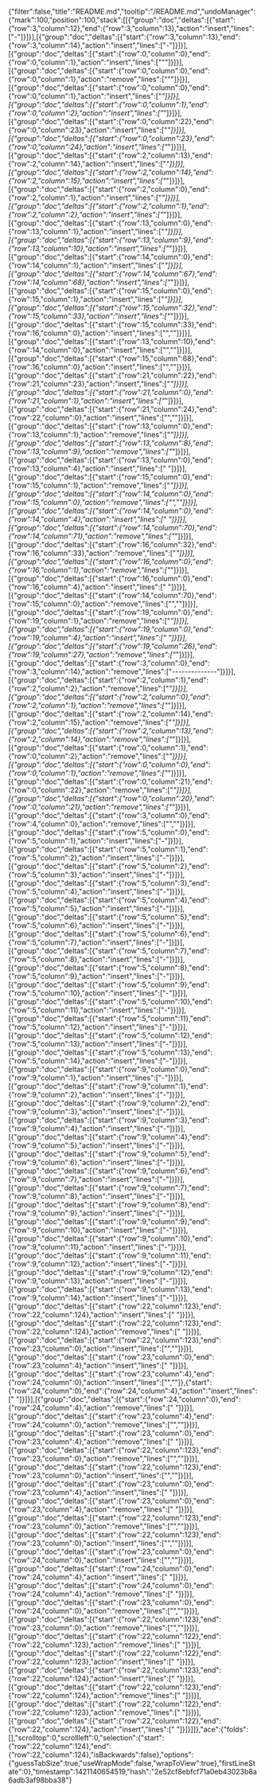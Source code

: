 {"filter":false,"title":"README.md","tooltip":"/README.md","undoManager":{"mark":100,"position":100,"stack":[[{"group":"doc","deltas":[{"start":{"row":3,"column":12},"end":{"row":3,"column":13},"action":"insert","lines":["-"]}]}],[{"group":"doc","deltas":[{"start":{"row":3,"column":13},"end":{"row":3,"column":14},"action":"insert","lines":["-"]}]}],[{"group":"doc","deltas":[{"start":{"row":0,"column":0},"end":{"row":0,"column":1},"action":"insert","lines":["\""]}]}],[{"group":"doc","deltas":[{"start":{"row":0,"column":0},"end":{"row":0,"column":1},"action":"remove","lines":["\""]}]}],[{"group":"doc","deltas":[{"start":{"row":0,"column":0},"end":{"row":0,"column":1},"action":"insert","lines":["*"]}]}],[{"group":"doc","deltas":[{"start":{"row":0,"column":1},"end":{"row":0,"column":2},"action":"insert","lines":["*"]}]}],[{"group":"doc","deltas":[{"start":{"row":0,"column":22},"end":{"row":0,"column":23},"action":"insert","lines":["*"]}]}],[{"group":"doc","deltas":[{"start":{"row":0,"column":23},"end":{"row":0,"column":24},"action":"insert","lines":["*"]}]}],[{"group":"doc","deltas":[{"start":{"row":2,"column":13},"end":{"row":2,"column":14},"action":"insert","lines":["*"]}]}],[{"group":"doc","deltas":[{"start":{"row":2,"column":14},"end":{"row":2,"column":15},"action":"insert","lines":["*"]}]}],[{"group":"doc","deltas":[{"start":{"row":2,"column":0},"end":{"row":2,"column":1},"action":"insert","lines":["*"]}]}],[{"group":"doc","deltas":[{"start":{"row":2,"column":1},"end":{"row":2,"column":2},"action":"insert","lines":["*"]}]}],[{"group":"doc","deltas":[{"start":{"row":13,"column":0},"end":{"row":13,"column":1},"action":"insert","lines":["*"]}]}],[{"group":"doc","deltas":[{"start":{"row":13,"column":9},"end":{"row":13,"column":10},"action":"insert","lines":["*"]}]}],[{"group":"doc","deltas":[{"start":{"row":14,"column":0},"end":{"row":14,"column":1},"action":"insert","lines":["*"]}]}],[{"group":"doc","deltas":[{"start":{"row":14,"column":67},"end":{"row":14,"column":68},"action":"insert","lines":["*"]}]}],[{"group":"doc","deltas":[{"start":{"row":15,"column":0},"end":{"row":15,"column":1},"action":"insert","lines":["*"]}]}],[{"group":"doc","deltas":[{"start":{"row":15,"column":32},"end":{"row":15,"column":33},"action":"insert","lines":["*"]}]}],[{"group":"doc","deltas":[{"start":{"row":15,"column":33},"end":{"row":16,"column":0},"action":"insert","lines":["",""]}]}],[{"group":"doc","deltas":[{"start":{"row":13,"column":10},"end":{"row":14,"column":0},"action":"insert","lines":["",""]}]}],[{"group":"doc","deltas":[{"start":{"row":15,"column":68},"end":{"row":16,"column":0},"action":"insert","lines":["",""]}]}],[{"group":"doc","deltas":[{"start":{"row":21,"column":22},"end":{"row":21,"column":23},"action":"insert","lines":["*"]}]}],[{"group":"doc","deltas":[{"start":{"row":21,"column":0},"end":{"row":21,"column":1},"action":"insert","lines":["*"]}]}],[{"group":"doc","deltas":[{"start":{"row":21,"column":24},"end":{"row":22,"column":0},"action":"insert","lines":["",""]}]}],[{"group":"doc","deltas":[{"start":{"row":13,"column":0},"end":{"row":13,"column":1},"action":"remove","lines":["*"]}]}],[{"group":"doc","deltas":[{"start":{"row":13,"column":8},"end":{"row":13,"column":9},"action":"remove","lines":["*"]}]}],[{"group":"doc","deltas":[{"start":{"row":13,"column":0},"end":{"row":13,"column":4},"action":"insert","lines":["    "]}]}],[{"group":"doc","deltas":[{"start":{"row":15,"column":0},"end":{"row":15,"column":1},"action":"remove","lines":["*"]}]}],[{"group":"doc","deltas":[{"start":{"row":14,"column":0},"end":{"row":15,"column":0},"action":"remove","lines":["",""]}]}],[{"group":"doc","deltas":[{"start":{"row":14,"column":0},"end":{"row":14,"column":4},"action":"insert","lines":["    "]}]}],[{"group":"doc","deltas":[{"start":{"row":14,"column":70},"end":{"row":14,"column":71},"action":"remove","lines":["*"]}]}],[{"group":"doc","deltas":[{"start":{"row":16,"column":32},"end":{"row":16,"column":33},"action":"remove","lines":["*"]}]}],[{"group":"doc","deltas":[{"start":{"row":16,"column":0},"end":{"row":16,"column":1},"action":"remove","lines":["*"]}]}],[{"group":"doc","deltas":[{"start":{"row":16,"column":0},"end":{"row":16,"column":4},"action":"insert","lines":["    "]}]}],[{"group":"doc","deltas":[{"start":{"row":14,"column":70},"end":{"row":15,"column":0},"action":"remove","lines":["",""]}]}],[{"group":"doc","deltas":[{"start":{"row":19,"column":0},"end":{"row":19,"column":1},"action":"remove","lines":["*"]}]}],[{"group":"doc","deltas":[{"start":{"row":19,"column":0},"end":{"row":19,"column":4},"action":"insert","lines":["    "]}]}],[{"group":"doc","deltas":[{"start":{"row":19,"column":26},"end":{"row":19,"column":27},"action":"remove","lines":["*"]}]}],[{"group":"doc","deltas":[{"start":{"row":3,"column":0},"end":{"row":3,"column":14},"action":"remove","lines":["--------------"]}]}],[{"group":"doc","deltas":[{"start":{"row":2,"column":1},"end":{"row":2,"column":2},"action":"remove","lines":["*"]}]}],[{"group":"doc","deltas":[{"start":{"row":2,"column":0},"end":{"row":2,"column":1},"action":"remove","lines":["*"]}]}],[{"group":"doc","deltas":[{"start":{"row":2,"column":14},"end":{"row":2,"column":15},"action":"remove","lines":["*"]}]}],[{"group":"doc","deltas":[{"start":{"row":2,"column":13},"end":{"row":2,"column":14},"action":"remove","lines":["*"]}]}],[{"group":"doc","deltas":[{"start":{"row":0,"column":1},"end":{"row":0,"column":2},"action":"remove","lines":["*"]}]}],[{"group":"doc","deltas":[{"start":{"row":0,"column":0},"end":{"row":0,"column":1},"action":"remove","lines":["*"]}]}],[{"group":"doc","deltas":[{"start":{"row":0,"column":21},"end":{"row":0,"column":22},"action":"remove","lines":["*"]}]}],[{"group":"doc","deltas":[{"start":{"row":0,"column":20},"end":{"row":0,"column":21},"action":"remove","lines":["*"]}]}],[{"group":"doc","deltas":[{"start":{"row":3,"column":0},"end":{"row":4,"column":0},"action":"remove","lines":["",""]}]}],[{"group":"doc","deltas":[{"start":{"row":5,"column":0},"end":{"row":5,"column":1},"action":"insert","lines":["-"]}]}],[{"group":"doc","deltas":[{"start":{"row":5,"column":1},"end":{"row":5,"column":2},"action":"insert","lines":["-"]}]}],[{"group":"doc","deltas":[{"start":{"row":5,"column":2},"end":{"row":5,"column":3},"action":"insert","lines":["-"]}]}],[{"group":"doc","deltas":[{"start":{"row":5,"column":3},"end":{"row":5,"column":4},"action":"insert","lines":["-"]}]}],[{"group":"doc","deltas":[{"start":{"row":5,"column":4},"end":{"row":5,"column":5},"action":"insert","lines":["-"]}]}],[{"group":"doc","deltas":[{"start":{"row":5,"column":5},"end":{"row":5,"column":6},"action":"insert","lines":["-"]}]}],[{"group":"doc","deltas":[{"start":{"row":5,"column":6},"end":{"row":5,"column":7},"action":"insert","lines":["-"]}]}],[{"group":"doc","deltas":[{"start":{"row":5,"column":7},"end":{"row":5,"column":8},"action":"insert","lines":["-"]}]}],[{"group":"doc","deltas":[{"start":{"row":5,"column":8},"end":{"row":5,"column":9},"action":"insert","lines":["-"]}]}],[{"group":"doc","deltas":[{"start":{"row":5,"column":9},"end":{"row":5,"column":10},"action":"insert","lines":["-"]}]}],[{"group":"doc","deltas":[{"start":{"row":5,"column":10},"end":{"row":5,"column":11},"action":"insert","lines":["-"]}]}],[{"group":"doc","deltas":[{"start":{"row":5,"column":11},"end":{"row":5,"column":12},"action":"insert","lines":["-"]}]}],[{"group":"doc","deltas":[{"start":{"row":5,"column":12},"end":{"row":5,"column":13},"action":"insert","lines":["-"]}]}],[{"group":"doc","deltas":[{"start":{"row":5,"column":13},"end":{"row":5,"column":14},"action":"insert","lines":["-"]}]}],[{"group":"doc","deltas":[{"start":{"row":9,"column":0},"end":{"row":9,"column":1},"action":"insert","lines":["-"]}]}],[{"group":"doc","deltas":[{"start":{"row":9,"column":1},"end":{"row":9,"column":2},"action":"insert","lines":["-"]}]}],[{"group":"doc","deltas":[{"start":{"row":9,"column":2},"end":{"row":9,"column":3},"action":"insert","lines":["-"]}]}],[{"group":"doc","deltas":[{"start":{"row":9,"column":3},"end":{"row":9,"column":4},"action":"insert","lines":["-"]}]}],[{"group":"doc","deltas":[{"start":{"row":9,"column":4},"end":{"row":9,"column":5},"action":"insert","lines":["-"]}]}],[{"group":"doc","deltas":[{"start":{"row":9,"column":5},"end":{"row":9,"column":6},"action":"insert","lines":["-"]}]}],[{"group":"doc","deltas":[{"start":{"row":9,"column":6},"end":{"row":9,"column":7},"action":"insert","lines":["-"]}]}],[{"group":"doc","deltas":[{"start":{"row":9,"column":7},"end":{"row":9,"column":8},"action":"insert","lines":["-"]}]}],[{"group":"doc","deltas":[{"start":{"row":9,"column":8},"end":{"row":9,"column":9},"action":"insert","lines":["-"]}]}],[{"group":"doc","deltas":[{"start":{"row":9,"column":9},"end":{"row":9,"column":10},"action":"insert","lines":["-"]}]}],[{"group":"doc","deltas":[{"start":{"row":9,"column":10},"end":{"row":9,"column":11},"action":"insert","lines":["-"]}]}],[{"group":"doc","deltas":[{"start":{"row":9,"column":11},"end":{"row":9,"column":12},"action":"insert","lines":["-"]}]}],[{"group":"doc","deltas":[{"start":{"row":9,"column":12},"end":{"row":9,"column":13},"action":"insert","lines":["-"]}]}],[{"group":"doc","deltas":[{"start":{"row":9,"column":13},"end":{"row":9,"column":14},"action":"insert","lines":["-"]}]}],[{"group":"doc","deltas":[{"start":{"row":22,"column":123},"end":{"row":22,"column":124},"action":"insert","lines":[" "]}]}],[{"group":"doc","deltas":[{"start":{"row":22,"column":123},"end":{"row":22,"column":124},"action":"remove","lines":[" "]}]}],[{"group":"doc","deltas":[{"start":{"row":22,"column":123},"end":{"row":23,"column":0},"action":"insert","lines":["",""]}]}],[{"group":"doc","deltas":[{"start":{"row":23,"column":0},"end":{"row":23,"column":4},"action":"insert","lines":["    "]}]}],[{"group":"doc","deltas":[{"start":{"row":23,"column":4},"end":{"row":24,"column":0},"action":"insert","lines":["",""]},{"start":{"row":24,"column":0},"end":{"row":24,"column":4},"action":"insert","lines":["    "]}]}],[{"group":"doc","deltas":[{"start":{"row":24,"column":0},"end":{"row":24,"column":4},"action":"remove","lines":["    "]}]}],[{"group":"doc","deltas":[{"start":{"row":23,"column":4},"end":{"row":24,"column":0},"action":"remove","lines":["",""]}]}],[{"group":"doc","deltas":[{"start":{"row":23,"column":0},"end":{"row":23,"column":4},"action":"remove","lines":["    "]}]}],[{"group":"doc","deltas":[{"start":{"row":22,"column":123},"end":{"row":23,"column":0},"action":"remove","lines":["",""]}]}],[{"group":"doc","deltas":[{"start":{"row":22,"column":123},"end":{"row":23,"column":0},"action":"insert","lines":["",""]}]}],[{"group":"doc","deltas":[{"start":{"row":23,"column":0},"end":{"row":23,"column":4},"action":"insert","lines":["    "]}]}],[{"group":"doc","deltas":[{"start":{"row":23,"column":0},"end":{"row":23,"column":4},"action":"remove","lines":["    "]}]}],[{"group":"doc","deltas":[{"start":{"row":22,"column":123},"end":{"row":23,"column":0},"action":"remove","lines":["",""]}]}],[{"group":"doc","deltas":[{"start":{"row":22,"column":123},"end":{"row":23,"column":0},"action":"insert","lines":["",""]}]}],[{"group":"doc","deltas":[{"start":{"row":23,"column":0},"end":{"row":24,"column":0},"action":"insert","lines":["",""]}]}],[{"group":"doc","deltas":[{"start":{"row":24,"column":0},"end":{"row":24,"column":4},"action":"insert","lines":["    "]}]}],[{"group":"doc","deltas":[{"start":{"row":24,"column":0},"end":{"row":24,"column":4},"action":"remove","lines":["    "]}]}],[{"group":"doc","deltas":[{"start":{"row":23,"column":0},"end":{"row":24,"column":0},"action":"remove","lines":["",""]}]}],[{"group":"doc","deltas":[{"start":{"row":22,"column":123},"end":{"row":23,"column":0},"action":"remove","lines":["",""]}]}],[{"group":"doc","deltas":[{"start":{"row":22,"column":122},"end":{"row":22,"column":123},"action":"remove","lines":[" "]}]}],[{"group":"doc","deltas":[{"start":{"row":22,"column":122},"end":{"row":22,"column":123},"action":"insert","lines":[" "]}]}],[{"group":"doc","deltas":[{"start":{"row":22,"column":123},"end":{"row":22,"column":124},"action":"insert","lines":[" "]}]}],[{"group":"doc","deltas":[{"start":{"row":22,"column":123},"end":{"row":22,"column":124},"action":"remove","lines":[" "]}]}],[{"group":"doc","deltas":[{"start":{"row":22,"column":122},"end":{"row":22,"column":123},"action":"remove","lines":[" "]}]}],[{"group":"doc","deltas":[{"start":{"row":22,"column":122},"end":{"row":22,"column":124},"action":"insert","lines":["  "]}]}]]},"ace":{"folds":[],"scrolltop":0,"scrollleft":0,"selection":{"start":{"row":22,"column":124},"end":{"row":22,"column":124},"isBackwards":false},"options":{"guessTabSize":true,"useWrapMode":false,"wrapToView":true},"firstLineState":0},"timestamp":1421140654519,"hash":"2e52cf8ebfcf71a0eb43023b8a6adb3af98bba38"}